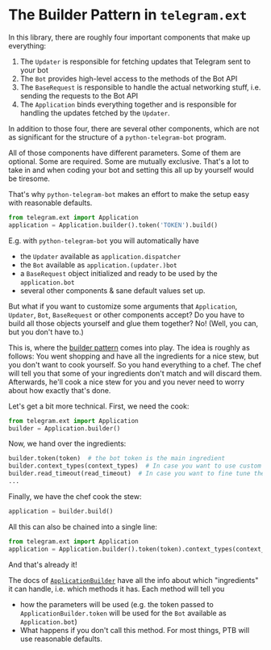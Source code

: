# The Builder Pattern in `telegram.ext`

In this library, there are roughly four important components that make up everything:

1. The `Updater` is responsible for fetching updates that Telegram sent to your bot
2. The `Bot` provides high-level access to the methods of the Bot API
3. The `BaseRequest` is responsible to handle the actual networking stuff, i.e. sending the requests to the Bot API
4. The `Application` binds everything together and is responsible for handling the updates fetched by the `Updater`.

In addition to those four, there are several other components, which are not as significant for the structure of a `python-telegram-bot` program.

All of those components have different parameters. Some of them are optional. Some are required. Some are mutually exclusive.
That's a lot to take in and when coding your bot and setting this all up by yourself would be tiresome.

That's why `python-telegram-bot` makes an effort to make the setup easy with reasonable defaults.

```python
from telegram.ext import Application
application = Application.builder().token('TOKEN').build()
```

E.g. with `python-telegram-bot` you will automatically have

* the `Updater` available as `application.dispatcher`
* the `Bot` available as `application.(updater.)bot`
* a `BaseRequest` object initialized and ready to be used by the `application.bot`
* several other components & sane default values set up. 

But what if you want to customize some arguments that `Application`, `Updater`, `Bot`, `BaseRequest` or other components accept? Do you have to build all those objects yourself and glue them together? No! (Well, you can, but you don't have to.)

This is, where the [builder pattern](https://en.wikipedia.org/wiki/Builder_pattern) comes into play. The idea is roughly as follows: You went shopping and have all the ingredients for a nice stew, but you don't want to cook yourself. So you hand everything to a chef. The chef will tell you that some of your ingredients don't match and will discard them. Afterwards, he'll cook a nice stew for you and you never need to worry about how exactly that's done.

Let's get a bit more technical. First, we need the cook:

```python
from telegram.ext import Application
builder = Application.builder()
```

Now, we hand over the ingredients:

```python
builder.token(token)  # the bot token is the main ingredient
builder.context_types(context_types)  # In case you want to use custom context types for your `Application`
builder.read_timeout(read_timeout)  # In case you want to fine tune the networking backend
...
```

Finally, we have the chef cook the stew:

```python
application = builder.build()
```

All this can also be chained into a single line:

```python
from telegram.ext import Application
application = Application.builder().token(token).context_types(context_types).read_timeout(read_timeout).build()
```

And that's already it!

The docs of [`ApplicationBuilder`](https://python-telegram-bot.readthedocs.io/en/stable/telegram.ext.applicationbuilder.html) have all the info about which "ingredients" it can handle, i.e. which methods it has. Each method will tell you

* how the parameters will be used (e.g. the token passed to `ApplicationBuilder.token` will be used for the `Bot` available as `Application.bot`)
* What happens if you don't call this method. For most things, PTB will use reasonable defaults.
